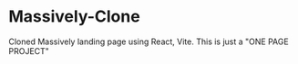 # Massively-Clone
Cloned Massively landing page using React, Vite.
This is just a "ONE PAGE PROJECT"